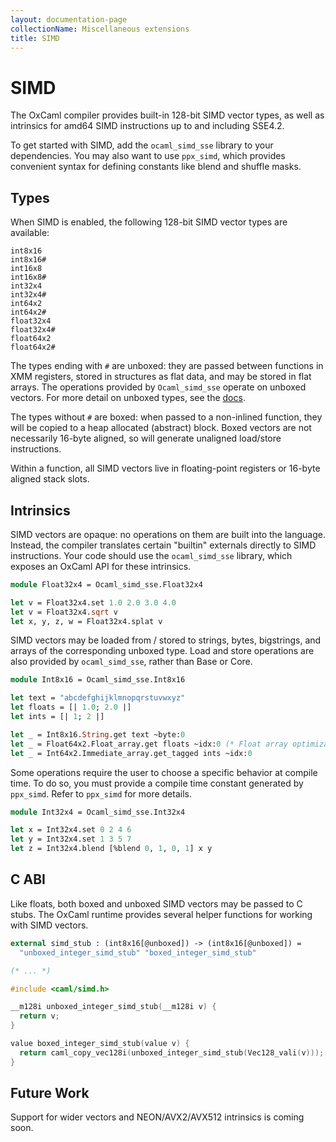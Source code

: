 ```yaml
---
layout: documentation-page
collectionName: Miscellaneous extensions
title: SIMD
---
```


# SIMD

The OxCaml compiler provides built-in 128-bit SIMD vector types, as well as
intrinsics for amd64 SIMD instructions up to and including SSE4.2.

<!-- CR mslater: link to simd libraries -->
To get started with SIMD, add the `ocaml_simd_sse` library to your dependencies.
You may also want to use `ppx_simd`, which provides convenient syntax for
defining constants like blend and shuffle masks.

## Types

When SIMD is enabled, the following 128-bit SIMD vector types are available:

```
int8x16
int8x16#
int16x8
int16x8#
int32x4
int32x4#
int64x2
int64x2#
float32x4
float32x4#
float64x2
float64x2#
```

The types ending with `#` are unboxed: they are passed between functions in XMM
registers, stored in structures as flat data, and may be stored in flat arrays.
The operations provided by `Ocaml_simd_sse` operate on unboxed vectors.  For
more detail on unboxed types, see the [docs](../_02-unboxed-types/intro).

The types without `#` are boxed: when passed to a non-inlined function, they
will be copied to a heap allocated (abstract) block.  Boxed vectors are not
necessarily 16-byte aligned, so will generate unaligned load/store instructions.

Within a function, all SIMD vectors live in floating-point registers or 16-byte
aligned stack slots.

## Intrinsics

SIMD vectors are opaque: no operations on them are built into the
language. Instead, the compiler translates certain "builtin" externals directly
to SIMD instructions.  Your code should use the `ocaml_simd_sse` library, which
exposes an OxCaml API for these intrinsics.

```ocaml
module Float32x4 = Ocaml_simd_sse.Float32x4

let v = Float32x4.set 1.0 2.0 3.0 4.0
let v = Float32x4.sqrt v
let x, y, z, w = Float32x4.splat v
```

SIMD vectors may be loaded from / stored to strings, bytes, bigstrings, and
arrays of the corresponding unboxed type. Load and store operations are also
provided by `ocaml_simd_sse`, rather than Base or Core.

```ocaml
module Int8x16 = Ocaml_simd_sse.Int8x16

let text = "abcdefghijklmnopqrstuvwxyz"
let floats = [| 1.0; 2.0 |]
let ints = [| 1; 2 |]

let _ = Int8x16.String.get text ~byte:0
let _ = Float64x2.Float_array.get floats ~idx:0 (* Float array optimization required *)
let _ = Int64x2.Immediate_array.get_tagged ints ~idx:0
```

Some operations require the user to choose a specific behavior at compile
time. To do so, you must provide a compile time constant generated by
`ppx_simd`.  Refer to `ppx_simd` for more details.

```ocaml
module Int32x4 = Ocaml_simd_sse.Int32x4

let x = Int32x4.set 0 2 4 6
let y = Int32x4.set 1 3 5 7
let z = Int32x4.blend [%blend 0, 1, 0, 1] x y
```

## C ABI

Like floats, both boxed and unboxed SIMD vectors may be passed to C stubs.  The
OxCaml runtime provides several helper functions for working with SIMD vectors.

```ocaml
external simd_stub : (int8x16[@unboxed]) -> (int8x16[@unboxed]) =
  "unboxed_integer_simd_stub" "boxed_integer_simd_stub"

(* ... *)
```
```c
#include <caml/simd.h>

__m128i unboxed_integer_simd_stub(__m128i v) {
  return v;
}

value boxed_integer_simd_stub(value v) {
  return caml_copy_vec128i(unboxed_integer_simd_stub(Vec128_vali(v)));
}
```

## Future Work

Support for wider vectors and NEON/AVX2/AVX512 intrinsics is coming soon.
